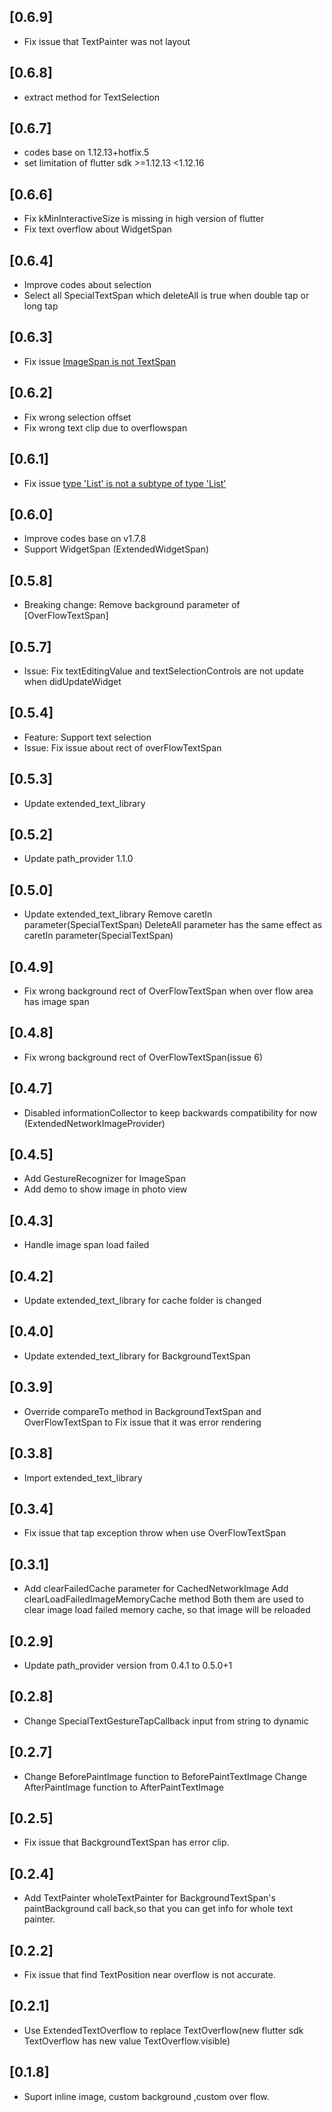 ## [0.6.9]

* Fix issue that TextPainter was not layout
  
## [0.6.8]

* extract method for TextSelection

## [0.6.7]

* codes base on 1.12.13+hotfix.5
* set limitation of flutter sdk >=1.12.13 <1.12.16

## [0.6.6]

* Fix kMinInteractiveSize is missing in high version of flutter
* Fix text overflow about WidgetSpan

## [0.6.4]

* Improve codes about selection
* Select all SpecialTextSpan which deleteAll is true when double tap or long tap

## [0.6.3]

* Fix issue [ImageSpan is not TextSpan](https://github.com/fluttercandies/extended_text/issues/24)

## [0.6.2]

* Fix wrong selection offset
* Fix wrong text clip due to overflowspan

## [0.6.1]

* Fix issue [type 'List<InlineSpan>' is not a subtype of type 'List<TextSpan>'](https://github.com/fluttercandies/extended_text/issues/20)

## [0.6.0]

* Improve codes base on v1.7.8
* Support WidgetSpan (ExtendedWidgetSpan)

## [0.5.8]

* Breaking change: 
  Remove background parameter of [OverFlowTextSpan]

## [0.5.7]

* Issue: 
  Fix textEditingValue and textSelectionControls are not update when didUpdateWidget

## [0.5.4]

* Feature: 
  Support text selection
* Issue: 
   Fix issue about rect of overFlowTextSpan 

## [0.5.3]

* Update extended_text_library

## [0.5.2]

* Update path_provider 1.1.0

## [0.5.0]

* Update extended_text_library
  Remove caretIn parameter(SpecialTextSpan)
  DeleteAll parameter has the same effect as caretIn parameter(SpecialTextSpan)

## [0.4.9]

* Fix wrong background rect of OverFlowTextSpan when over flow area has image span

## [0.4.8]

* Fix wrong background rect of OverFlowTextSpan(issue 6)

## [0.4.7]

* Disabled informationCollector to keep backwards compatibility for now (ExtendedNetworkImageProvider)

## [0.4.5]

* Add GestureRecognizer for ImageSpan
* Add demo to show image in photo view

## [0.4.3]

* Handle image span load failed

## [0.4.2]

* Update extended_text_library for cache folder is changed

## [0.4.0]

* Update extended_text_library for BackgroundTextSpan

## [0.3.9]

* Override compareTo method in BackgroundTextSpan and OverFlowTextSpan to
  Fix issue that it was error rendering

## [0.3.8]

* Import extended_text_library

## [0.3.4]

* Fix issue that tap exception throw when use OverFlowTextSpan

## [0.3.1]

* Add clearFailedCache parameter for CachedNetworkImage
  Add clearLoadFailedImageMemoryCache method
  Both them are used to clear image load failed memory cache, so that image will be reloaded

## [0.2.9]

* Update path_provider version from 0.4.1 to 0.5.0+1

## [0.2.8]

* Change SpecialTextGestureTapCallback input from string to dynamic
 
## [0.2.7]

* Change BeforePaintImage function to BeforePaintTextImage 
  Change AfterPaintImage function to AfterPaintTextImage 

## [0.2.5]

* Fix issue that BackgroundTextSpan has error clip.

## [0.2.4]

* Add TextPainter wholeTextPainter for BackgroundTextSpan's paintBackground call back,so that you can get info for
  whole text painter. 

## [0.2.2]

* Fix issue that find TextPosition near overflow is not accurate.

## [0.2.1]

* Use ExtendedTextOverflow to replace TextOverflow(new flutter sdk TextOverflow has new value TextOverflow.visible)

## [0.1.8]

* Suport inline image, custom background ,custom over flow.
